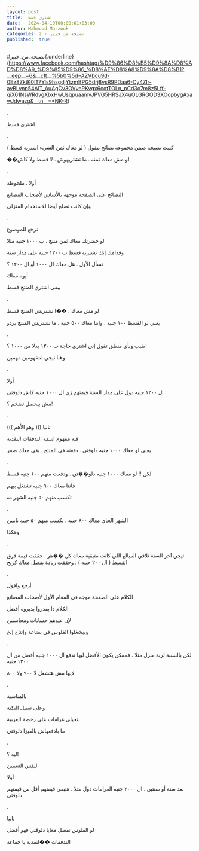 ```yaml
---
layout: post
title:  اشتري قسط
date:   2024-04-10T00:00:01+03:00
author: Mahmoud Marzouk
categories: 2 - نصيحة من خبير
published:  true
---
```

\#نصيحة_من_خبير{.underline}(https://www.facebook.com/hashtag/%D9%86%D8%B5%D9%8A%D8%AD%D8%A9_%D9%85%D9%86_%D8%AE%D8%A8%D9%8A%D8%B1?__eep__=6&__cft__%5b0%5d=AZVbcu9d-0Ez8ZktK0lT7Yis9hsgdjYtzmBPG5drj8vsR9PDaa6-Cy4Zlr-avBLvnp54AlT_AuAgCv3OVyePKvgx6cotTOLn_pCd3o7m8z5Lff-qiX61NsWRdvgXbxHwUsqpuaamvJPVG5HRSJX4uOLGRGOD3XOopbygAxawJdwazg&__tn__=*NK-R)

.

اشتري قسط

.

كتبت نصيحة ضمن مجموعة نصائح بتقول ( لو معاك ثمن الشيء اشتريه
قسط )

��لو مش معاك ثمنه . ما تشتريهوش . لا قسط ولا كاش

.

أولا . ملحوظة

النصائح على الصفحة موجهة بالأساس لأصحاب المصانع

وإن كانت تصلح أيضا للاستخدام المنزلي

.

نرجع للموضوع

لو حضرتك معاك ثمن منتج . ب ١٠٠٠ جنيه مثلا

وقدامك إنك تشتريه قسط ب ١٢٠٠ جنيه على مدار سنة

نسأل الأول . هل معاك ال ١٠٠٠ أو ال ١٢٠٠ ؟

أيوه معاك

يبقى اشتري المنتج قسط

.

لو مش معاك . ��ا تشتريش المنتج قسط

يعني لو القسط ١٠٠ جنيه . وانتا معاك ٥٠٠ جنيه . ما تشتريش المنتج
بردو

.

طيب وبأي منطق تقول إني اشتري حاجة ب ١٢٠٠ بدلا من ١٠٠٠ ؟!

وهنا نيجي لمفهومين مهمين

.

أولا

ال ١٢٠٠ جنيه دول على مدار السنة قيمتهم زي ال ١٠٠٠ جنيه كاش
دلوقتي

مش بيحصل تضخم ؟!

.

ثانيا ((( وهو الأهم )))

فيه مفهوم اسمه التدفقات النقدية

يعني لو معاك ١٠٠٠ جنيه دلوقتي . دفعته في المنتج . بقى معاك
صفر

.

لكن !! لو معاك ١٠٠٠ جنيه دلو��تي . ودفعت منهم ١٠٠ جنيه قسط

فانتا معاك ٩٠٠ جنيه تشتغل بيهم

تكسب منهم ٥٠ جنيه الشهر ده

.

الشهر الجاي معاك ٨٠٠ جنيه . تكسب منهم ٥٠ جنيه تانيين

وهكذا

.

تيجي آخر السنة تلاقي المبالغ اللي كانت متبقية معاك كل ��هر . حققت قيمة
فرق القسط ( ال ٢٠٠ جنيه ) . وحققت زيادة تفضل معاك كربح

.

أرجع واقول

الكلام على الصفحة موجه في المقام الأول لأصحاب المصانع

الكلام دا يقدروا يديروه أفضل

لإن عندهم حسابات ومحاسبين

وبيشغلوا الفلوس في بضاعة وإنتاج إلخ

.

لكن بالنسبة لربة منزل مثلا . فممكن يكون الأفضل ليها تدفع ال ١٠٠٠ جنيه
أفضل من ال ١٢٠٠ جنيه

لإنها مش هتشغل لا ٩٠٠ ولا ٨٠٠

.

بالمناسبة

وعلى سبيل النكتة

بتجيلي غرامات على رخصة العربية

ما بادفعهاش بالفيزا دلوقتي

.

ليه ؟!

لنفس السببين

أولا

بعد سنة أو سنتين . ال ٢٠٠٠ جنيه الغرامات دول مثلا . هتبقى قيمتهم أقل من
قيمتهم دلوقتي

.

ثانيا

لو الفلوس تفضل معايا دلوقتي فهو أفضل

التدفقات ��لنقدية يا جماعة
